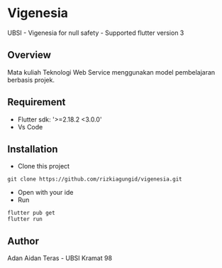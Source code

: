 # Vigenesia

UBSI - Vigenesia for null safety - Supported flutter version 3

## Overview
Mata kuliah Teknologi Web Service menggunakan model pembelajaran berbasis projek.

## Requirement
- Flutter sdk: '>=2.18.2 <3.0.0'
- Vs Code

## Installation
- Clone this project
```
git clone https://github.com/rizkiagungid/vigenesia.git
```
- Open with your ide
- Run
```
flutter pub get
flutter run
```

## Author
Adan Aidan Teras - UBSI Kramat 98
